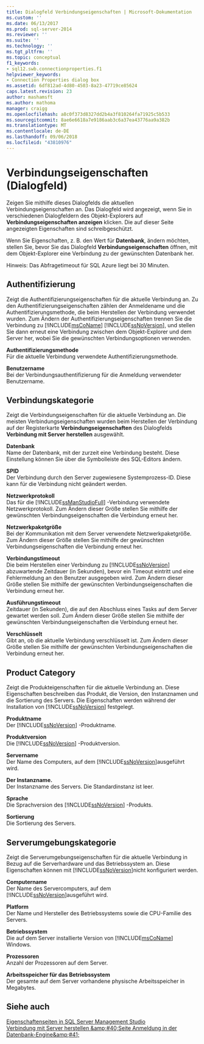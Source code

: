 ```yaml
---
title: Dialogfeld Verbindungseigenschaften | Microsoft-Dokumentation
ms.custom: ''
ms.date: 06/13/2017
ms.prod: sql-server-2014
ms.reviewer: ''
ms.suite: ''
ms.technology: ''
ms.tgt_pltfrm: ''
ms.topic: conceptual
f1_keywords:
- sql12.swb.connectionproperties.f1
helpviewer_keywords:
- Connection Properties dialog box
ms.assetid: 6df812ad-4d80-4503-8a23-47719ce85624
caps.latest.revision: 23
author: mashamsft
ms.author: mathoma
manager: craigg
ms.openlocfilehash: a8c0f373d8327dd2b4a3f810264fa71925c5b533
ms.sourcegitcommit: 8ae6e6618a7e9186aab3c6a37ea43776aa9a382b
ms.translationtype: MT
ms.contentlocale: de-DE
ms.lasthandoff: 09/06/2018
ms.locfileid: "43810976"
---
```

# <a name="connection-properties-dialog-box"></a>Verbindungseigenschaften (Dialogfeld)
  Zeigen Sie mithilfe dieses Dialogfelds die aktuellen Verbindungseigenschaften an. Das Dialogfeld wird angezeigt, wenn Sie in verschiedenen Dialogfeldern des Objekt-Explorers auf **Verbindungseigenschaften anzeigen** klicken. Die auf dieser Seite angezeigten Eigenschaften sind schreibgeschützt.  
  
 Wenn Sie Eigenschaften, z. B. den Wert für **Datenbank**, ändern möchten, stellen Sie, bevor Sie das Dialogfeld **Verbindungseigenschaften** öffnen, mit dem Objekt-Explorer eine Verbindung zu der gewünschten Datenbank her.  
  
 Hinweis: Das Abfragetimeout für SQL Azure liegt bei 30 Minuten.  
  
## <a name="authentication"></a>Authentifizierung  
 Zeigt die Authentifizierungseigenschaften für die aktuelle Verbindung an. Zu den Authentifizierungseigenschaften zählen der Anmeldename und die Authentifizierungsmethode, die beim Herstellen der Verbindung verwendet wurden. Zum Ändern der Authentifizierungseigenschaften trennen Sie die Verbindung zu [!INCLUDE[msCoName](../includes/msconame-md.md)] [!INCLUDE[ssNoVersion](../includes/ssnoversion-md.md)], und stellen Sie dann erneut eine Verbindung zwischen dem Objekt-Explorer und dem Server her, wobei Sie die gewünschten Verbindungsoptionen verwenden.  
  
 **Authentifizierungsmethode**  
 Für die aktuelle Verbindung verwendete Authentifizierungsmethode.  
  
 **Benutzername**  
 Bei der Verbindungsauthentifizierung für die Anmeldung verwendeter Benutzername.  
  
## <a name="connection-category"></a>Verbindungskategorie  
 Zeigt die Verbindungseigenschaften für die aktuelle Verbindung an. Die meisten Verbindungseigenschaften wurden beim Herstellen der Verbindung auf der Registerkarte **Verbindungseigenschaften** des Dialogfelds **Verbindung mit Server herstellen** ausgewählt.  
  
 **Datenbank**  
 Name der Datenbank, mit der zurzeit eine Verbindung besteht. Diese Einstellung können Sie über die Symbolleiste des SQL-Editors ändern.  
  
 **SPID**  
 Der Verbindung durch den Server zugewiesene Systemprozess-ID. Diese kann für die Verbindung nicht geändert werden.  
  
 **Netzwerkprotokoll**  
 Das für die [!INCLUDE[ssManStudioFull](../includes/ssmanstudiofull-md.md)] -Verbindung verwendete Netzwerkprotokoll. Zum Ändern dieser Größe stellen Sie mithilfe der gewünschten Verbindungseigenschaften die Verbindung erneut her.  
  
 **Netzwerkpaketgröße**  
 Bei der Kommunikation mit dem Server verwendete Netzwerkpaketgröße. Zum Ändern dieser Größe stellen Sie mithilfe der gewünschten Verbindungseigenschaften die Verbindung erneut her.  
  
 **Verbindungstimeout**  
 Die beim Herstellen einer Verbindung zu [!INCLUDE[ssNoVersion](../includes/ssnoversion-md.md)] abzuwartende Zeitdauer (in Sekunden), bevor ein Timeout eintritt und eine Fehlermeldung an den Benutzer ausgegeben wird. Zum Ändern dieser Größe stellen Sie mithilfe der gewünschten Verbindungseigenschaften die Verbindung erneut her.  
  
 **Ausführungstimeout**  
 Zeitdauer (in Sekunden), die auf den Abschluss eines Tasks auf dem Server gewartet werden soll. Zum Ändern dieser Größe stellen Sie mithilfe der gewünschten Verbindungseigenschaften die Verbindung erneut her.  
  
 **Verschlüsselt**  
 Gibt an, ob die aktuelle Verbindung verschlüsselt ist. Zum Ändern dieser Größe stellen Sie mithilfe der gewünschten Verbindungseigenschaften die Verbindung erneut her.  
  
## <a name="product-category"></a>Product Category  
 Zeigt die Produkteigenschaften für die aktuelle Verbindung an. Diese Eigenschaften beschreiben das Produkt, die Version, den Instanznamen und die Sortierung des Servers. Die Eigenschaften werden während der Installation von [!INCLUDE[ssNoVersion](../includes/ssnoversion-md.md)] festgelegt.  
  
 **Produktname**  
 Der [!INCLUDE[ssNoVersion](../includes/ssnoversion-md.md)] -Produktname.  
  
 **Produktversion**  
 Die [!INCLUDE[ssNoVersion](../includes/ssnoversion-md.md)] -Produktversion.  
  
 **Servername**  
 Der Name des Computers, auf dem [!INCLUDE[ssNoVersion](../includes/ssnoversion-md.md)]ausgeführt wird.  
  
 **Der Instanzname.**  
 Der Instanzname des Servers. Die Standardinstanz ist leer.  
  
 **Sprache**  
 Die Sprachversion des [!INCLUDE[ssNoVersion](../includes/ssnoversion-md.md)] -Produkts.  
  
 **Sortierung**  
 Die Sortierung des Servers.  
  
## <a name="server-environment-category"></a>Serverumgebungskategorie  
 Zeigt die Serverumgebungseigenschaften für die aktuelle Verbindung in Bezug auf die Serverhardware und das Betriebssystem an. Diese Eigenschaften können mit [!INCLUDE[ssNoVersion](../includes/ssnoversion-md.md)]nicht konfiguriert werden.  
  
 **Computername**  
 Der Name des Servercomputers, auf dem [!INCLUDE[ssNoVersion](../includes/ssnoversion-md.md)]ausgeführt wird.  
  
 **Platform**  
 Der Name und Hersteller des Betriebssystems sowie die CPU-Familie des Servers.  
  
 **Betriebssystem**  
 Die auf dem Server installierte Version von [!INCLUDE[msCoName](../includes/msconame-md.md)] Windows.  
  
 **Prozessoren**  
 Anzahl der Prozessoren auf dem Server.  
  
 **Arbeitsspeicher für das Betriebssystem**  
 Der gesamte auf dem Server vorhandene physische Arbeitsspeicher in Megabytes.  
  
## <a name="see-also"></a>Siehe auch  
 [Eigenschaftenseiten in SQL Server Management Studio](../ssms/property-pages-in-sql-server-management-studio.md)   
 [Verbindung mit Server herstellen &amp;amp;#40;Seite Anmeldung in der Datenbank-Engine&amp;amp;#41;](../ssms/f1-help/connect-to-server-login-page-database-engine.md)  
  
  
